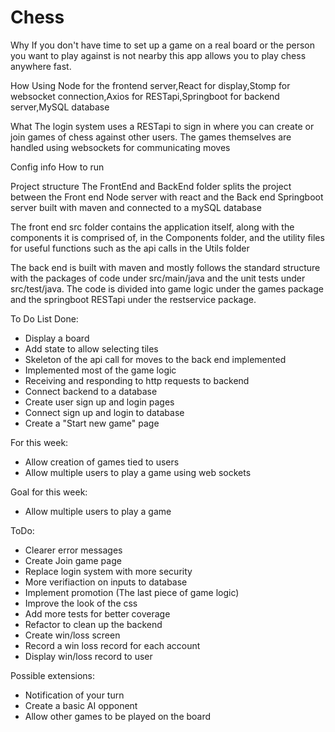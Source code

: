 # Chess
Why
If you don't have time to set up a game on a real board or the person you want to play against is not nearby this app allows you to play chess anywhere fast.

How
Using Node for the frontend server,React for display,Stomp for websocket connection,Axios for RESTapi,Springboot for backend server,MySQL database

What
The login system uses a RESTapi to sign in where you can create or join games of chess against other users. The games themselves are handled using websockets for communicating moves

Config info
How to run


Project structure
The FrontEnd and BackEnd folder splits the project between the Front end Node server with react and the Back end Springboot server built with maven and connected to a mySQL database

The front end src folder contains the application itself, along with the components it is comprised of, in the Components folder, and the utility files for useful functions such as the api calls in the Utils folder

The back end is built with maven and mostly follows the standard structure with the packages of code under src/main/java and the unit tests under src/test/java. The code is divided into game logic under the games package and the springboot RESTapi under the restservice package.

To Do List
Done:
- Display a board
- Add state to allow selecting tiles
- Skeleton of the api call for moves to the back end implemented
- Implemented most of the game logic
- Receiving and responding to http requests to backend
- Connect backend to a database
- Create user sign up and login pages
- Connect sign up and login to database
- Create a "Start new game" page

For this week:


- Allow creation of games tied to users
- Allow multiple users to play a game using web sockets

Goal for this week:
- Allow multiple users to play a game

ToDo:
- Clearer error messages
- Create Join game page
- Replace login system with more security
- More verifiaction on inputs to database
- Implement promotion (The last piece of game logic)
- Improve the look of the css
- Add more tests for better coverage
- Refactor to clean up the backend
- Create win/loss screen
- Record a win loss record for each account
- Display win/loss record to user

Possible extensions:
- Notification of your turn
- Create a basic AI opponent
- Allow other games to be played on the board